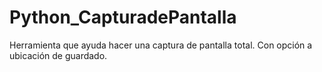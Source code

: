 # Python_CapturadePantalla
Herramienta que ayuda hacer una captura de pantalla total. Con opción a ubicación de guardado.
